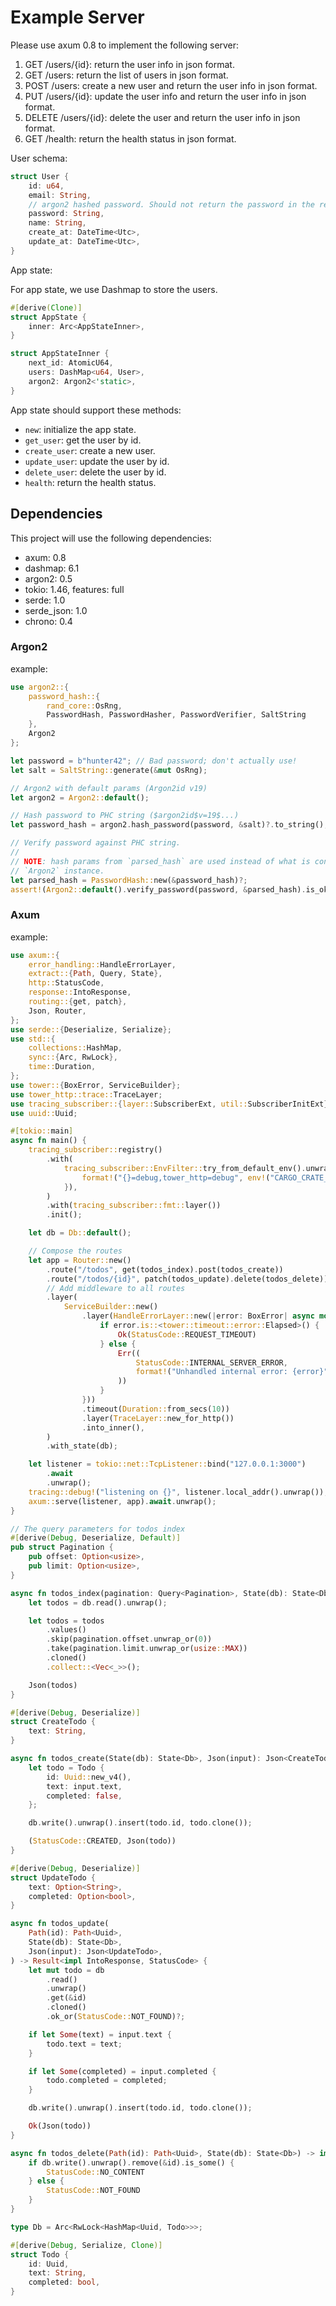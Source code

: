 # Example Server

Please use axum 0.8 to implement the following server:

1. GET /users/{id}: return the user info in json format.
2. GET /users: return the list of users in json format.
3. POST /users: create a new user and return the user info in json format.
4. PUT /users/{id}: update the user info and return the user info in json format.
5. DELETE /users/{id}: delete the user and return the user info in json format.
6. GET /health: return the health status in json format.

User schema:

```rust
struct User {
    id: u64,
    email: String,
    // argon2 hashed password. Should not return the password in the response.
    password: String,
    name: String,
    create_at: DateTime<Utc>,
    update_at: DateTime<Utc>,
}
```

App state:

For app state, we use Dashmap to store the users.

```rust
#[derive(Clone)]
struct AppState {
    inner: Arc<AppStateInner>,
}

struct AppStateInner {
    next_id: AtomicU64,
    users: DashMap<u64, User>,
    argon2: Argon2<'static>,
}
```

App state should support these methods:

- `new`: initialize the app state.
- `get_user`: get the user by id.
- `create_user`: create a new user.
- `update_user`: update the user by id.
- `delete_user`: delete the user by id.
- `health`: return the health status.

## Dependencies

This project will use the following dependencies:

- axum: 0.8
- dashmap: 6.1
- argon2: 0.5
- tokio: 1.46, features: full
- serde: 1.0
- serde_json: 1.0
- chrono: 0.4

### Argon2

example:

```rust
use argon2::{
    password_hash::{
        rand_core::OsRng,
        PasswordHash, PasswordHasher, PasswordVerifier, SaltString
    },
    Argon2
};

let password = b"hunter42"; // Bad password; don't actually use!
let salt = SaltString::generate(&mut OsRng);

// Argon2 with default params (Argon2id v19)
let argon2 = Argon2::default();

// Hash password to PHC string ($argon2id$v=19$...)
let password_hash = argon2.hash_password(password, &salt)?.to_string();

// Verify password against PHC string.
//
// NOTE: hash params from `parsed_hash` are used instead of what is configured in the
// `Argon2` instance.
let parsed_hash = PasswordHash::new(&password_hash)?;
assert!(Argon2::default().verify_password(password, &parsed_hash).is_ok());
```

### Axum

example:

```rust
use axum::{
    error_handling::HandleErrorLayer,
    extract::{Path, Query, State},
    http::StatusCode,
    response::IntoResponse,
    routing::{get, patch},
    Json, Router,
};
use serde::{Deserialize, Serialize};
use std::{
    collections::HashMap,
    sync::{Arc, RwLock},
    time::Duration,
};
use tower::{BoxError, ServiceBuilder};
use tower_http::trace::TraceLayer;
use tracing_subscriber::{layer::SubscriberExt, util::SubscriberInitExt};
use uuid::Uuid;

#[tokio::main]
async fn main() {
    tracing_subscriber::registry()
        .with(
            tracing_subscriber::EnvFilter::try_from_default_env().unwrap_or_else(|_| {
                format!("{}=debug,tower_http=debug", env!("CARGO_CRATE_NAME")).into()
            }),
        )
        .with(tracing_subscriber::fmt::layer())
        .init();

    let db = Db::default();

    // Compose the routes
    let app = Router::new()
        .route("/todos", get(todos_index).post(todos_create))
        .route("/todos/{id}", patch(todos_update).delete(todos_delete))
        // Add middleware to all routes
        .layer(
            ServiceBuilder::new()
                .layer(HandleErrorLayer::new(|error: BoxError| async move {
                    if error.is::<tower::timeout::error::Elapsed>() {
                        Ok(StatusCode::REQUEST_TIMEOUT)
                    } else {
                        Err((
                            StatusCode::INTERNAL_SERVER_ERROR,
                            format!("Unhandled internal error: {error}"),
                        ))
                    }
                }))
                .timeout(Duration::from_secs(10))
                .layer(TraceLayer::new_for_http())
                .into_inner(),
        )
        .with_state(db);

    let listener = tokio::net::TcpListener::bind("127.0.0.1:3000")
        .await
        .unwrap();
    tracing::debug!("listening on {}", listener.local_addr().unwrap());
    axum::serve(listener, app).await.unwrap();
}

// The query parameters for todos index
#[derive(Debug, Deserialize, Default)]
pub struct Pagination {
    pub offset: Option<usize>,
    pub limit: Option<usize>,
}

async fn todos_index(pagination: Query<Pagination>, State(db): State<Db>) -> impl IntoResponse {
    let todos = db.read().unwrap();

    let todos = todos
        .values()
        .skip(pagination.offset.unwrap_or(0))
        .take(pagination.limit.unwrap_or(usize::MAX))
        .cloned()
        .collect::<Vec<_>>();

    Json(todos)
}

#[derive(Debug, Deserialize)]
struct CreateTodo {
    text: String,
}

async fn todos_create(State(db): State<Db>, Json(input): Json<CreateTodo>) -> impl IntoResponse {
    let todo = Todo {
        id: Uuid::new_v4(),
        text: input.text,
        completed: false,
    };

    db.write().unwrap().insert(todo.id, todo.clone());

    (StatusCode::CREATED, Json(todo))
}

#[derive(Debug, Deserialize)]
struct UpdateTodo {
    text: Option<String>,
    completed: Option<bool>,
}

async fn todos_update(
    Path(id): Path<Uuid>,
    State(db): State<Db>,
    Json(input): Json<UpdateTodo>,
) -> Result<impl IntoResponse, StatusCode> {
    let mut todo = db
        .read()
        .unwrap()
        .get(&id)
        .cloned()
        .ok_or(StatusCode::NOT_FOUND)?;

    if let Some(text) = input.text {
        todo.text = text;
    }

    if let Some(completed) = input.completed {
        todo.completed = completed;
    }

    db.write().unwrap().insert(todo.id, todo.clone());

    Ok(Json(todo))
}

async fn todos_delete(Path(id): Path<Uuid>, State(db): State<Db>) -> impl IntoResponse {
    if db.write().unwrap().remove(&id).is_some() {
        StatusCode::NO_CONTENT
    } else {
        StatusCode::NOT_FOUND
    }
}

type Db = Arc<RwLock<HashMap<Uuid, Todo>>>;

#[derive(Debug, Serialize, Clone)]
struct Todo {
    id: Uuid,
    text: String,
    completed: bool,
}
```
